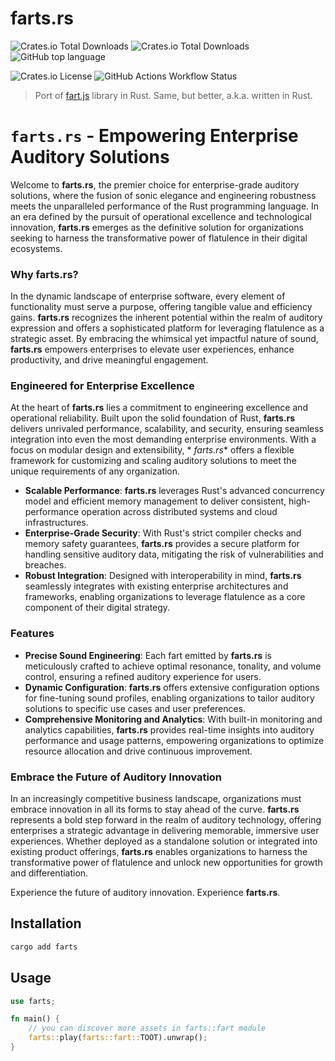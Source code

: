 # ****farts.rs****

![Crates.io Total Downloads](https://img.shields.io/crates/v/farts?label=version)
![Crates.io Total Downloads](https://img.shields.io/crates/d/farts?logo=rust&label=crates.io%20downloads)
![GitHub top language](https://img.shields.io/github/languages/top/lexa-diky/****farts.rs****?logo=rust)

![Crates.io License](https://img.shields.io/crates/l/farts?logo=apache)
![GitHub Actions Workflow Status](https://img.shields.io/github/actions/workflow/status/lexa-diky/****farts.rs****/build?branch=main&logo=github)

> Port of [fart.js](https://github.com/74656c/fart.js) library in Rust. Same, but better, a.k.a. written in Rust.

# `farts.rs` - Empowering Enterprise Auditory Solutions

Welcome to **farts.rs**, the premier choice for enterprise-grade auditory solutions, where the fusion of sonic elegance
and engineering robustness meets the unparalleled performance of the Rust programming language. In an era defined by the
pursuit of operational excellence and technological innovation, **farts.rs** emerges as the definitive solution for
organizations seeking to harness the transformative power of flatulence in their digital ecosystems.

### Why **farts.rs**?

In the dynamic landscape of enterprise software, every element of functionality must serve a purpose, offering tangible
value and efficiency gains. **farts.rs** recognizes the inherent potential within the realm of auditory expression and
offers a sophisticated platform for leveraging flatulence as a strategic asset. By embracing the whimsical yet impactful
nature of sound, **farts.rs** empowers enterprises to elevate user experiences, enhance productivity, and drive
meaningful engagement.

### Engineered for Enterprise Excellence

At the heart of **farts.rs** lies a commitment to engineering excellence and operational reliability. Built upon the
solid foundation of Rust, **farts.rs** delivers unrivaled performance, scalability, and security, ensuring seamless
integration into even the most demanding enterprise environments. With a focus on modular design and extensibility, *
*farts.rs** offers a flexible framework for customizing and scaling auditory solutions to meet the unique requirements
of any organization.

- **Scalable Performance**: **farts.rs** leverages Rust's advanced concurrency model and efficient memory management to
  deliver consistent, high-performance operation across distributed systems and cloud infrastructures.
- **Enterprise-Grade Security**: With Rust's strict compiler checks and memory safety guarantees, **farts.rs** provides
  a secure platform for handling sensitive auditory data, mitigating the risk of vulnerabilities and breaches.
- **Robust Integration**: Designed with interoperability in mind, **farts.rs** seamlessly integrates with existing
  enterprise architectures and frameworks, enabling organizations to leverage flatulence as a core component of their
  digital strategy.

### Features

- **Precise Sound Engineering**: Each fart emitted by **farts.rs** is meticulously crafted to achieve optimal resonance,
  tonality, and volume control, ensuring a refined auditory experience for users.
- **Dynamic Configuration**: **farts.rs** offers extensive configuration options for fine-tuning sound profiles,
  enabling organizations to tailor auditory solutions to specific use cases and user preferences.
- **Comprehensive Monitoring and Analytics**: With built-in monitoring and analytics capabilities, **farts.rs** provides
  real-time insights into auditory performance and usage patterns, empowering organizations to optimize resource
  allocation and drive continuous improvement.

### Embrace the Future of Auditory Innovation

In an increasingly competitive business landscape, organizations must embrace innovation in all its forms to stay ahead
of the curve. **farts.rs** represents a bold step forward in the realm of auditory technology, offering enterprises a
strategic advantage in delivering memorable, immersive user experiences. Whether deployed as a standalone solution or
integrated into existing product offerings, **farts.rs** enables organizations to harness the transformative power of
flatulence and unlock new opportunities for growth and differentiation.

Experience the future of auditory innovation. Experience **farts.rs**.

## Installation

```bash
cargo add farts
```

## Usage

```rust
use farts;

fn main() {
    // you can discover more assets in farts::fart module
    farts::play(farts::fart::TOOT).unwrap();
}
```
